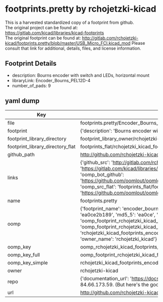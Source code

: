 # footprints.pretty by rchojetzki-kicad  
This is a harvested standardized copy of a footprint from github.  
The original project can be found at:  
https://gitlab.com/kicad/libraries/kicad-footprints  
The original footprint can be found at:
http://gitlab.com/rchojetzki-kicad/footprints.pretty/blob/master/USB_Micro_FCI.kicad_mod
Please consult that link for additional, details, files, and license information.  
## Footprint Details
* description: Bourns encoder with switch and LEDs, horizontal mount  
* libraryLink: Encoder_Bourns_PEL12D-4  
* number_of_pads: 9  
## yaml dump  
| Key | Value |  
| --- | --- |  
| file | footprints.pretty/Encoder_Bourns_PEL12D-4.kicad_mod |  
| footprint | {'description': 'Bourns encoder with switch and LEDs, horizontal mount', 'libraryLink': 'Encoder_Bourns_PEL12D-4', 'number_of_pads': 9} |  
| footprint_library_directory | footprint_library_owner/rchojetzki-kicad_footprints.pretty |  
| footprint_library_directory_flat | footprints_flat/rchojetzki_kicad_footprints_encoder_bourns_pel12d_4/working |  
| github_path | http://github.com/rchojetzki-kicad/footprints.pretty/blob/master/Encoder_Bourns_PEL12D-4.kicad_mod |  
| links | {'github_src': 'http://gitlab.com/rchojetzki-kicad/footprints.pretty/blob/master/USB_Micro_FCI.kicad_mod', 'github_src_repo': 'https://gitlab.com/kicad/libraries/kicad-footprints', 'oomp_bot': 'footprints/rchojetzki_kicad_footprints_encoder_bourns_pel12d_4/working', 'oomp_bot_github': 'https://github.com/oomlout/oomlout_oomp_footprint_bot/tree/main/footprints/rchojetzki_kicad_footprints_encoder_bourns_pel12d_4/working', 'oomp_src_flat': 'footprints_flat/footprints_flat/rchojetzki_kicad_footprints_encoder_bourns_pel12d_4/working', 'oomp_src_flat_github': 'https://github.com/oomlout/oomlout_oomp_footprint_src/tree/main/footprints_flat/rchojetzki_kicad_footprints_encoder_bourns_pel12d_4/working'} |  
| name | footprints.pretty |  
| oomp | {'footprint_name': 'encoder_bourns_pel12d_4', 'library_name': 'footprints', 'md5': 'ea0ce2b189c24385f8c0e359c3c091b5', 'md5_10': 'ea0ce2b189', 'md5_5': 'ea0ce', 'md5_6': 'ea0ce2', 'oomp_key': 'oomp_rchojetzki_kicad_footprints_encoder_bourns_pel12d_4', 'oomp_key_extra': 'oomp_footprint_rchojetzki_kicad_footprints_encoder_bourns_pel12d_4', 'oomp_key_full': 'oomp_footprint_rchojetzki_kicad_footprints_encoder_bourns_pel12d_4_ea0ce2', 'oomp_key_simple': 'rchojetzki_kicad_footprints_encoder_bourns_pel12d_4', 'original_filename': 'footprints.pretty/Encoder_Bourns_PEL12D-4.kicad_mod', 'owner_name': 'rchojetzki_kicad'} |  
| oomp_key | oomp_rchojetzki_kicad_footprints_encoder_bourns_pel12d_4 |  
| oomp_key_full | oomp_footprint_rchojetzki_kicad_footprints_encoder_bourns_pel12d_4 |  
| oomp_key_simple | rchojetzki_kicad_footprints_encoder_bourns_pel12d_4 |  
| owner | rchojetzki-kicad |  
| repo | {'documentation_url': 'https://docs.github.com/rest/overview/resources-in-the-rest-api#rate-limiting', 'message': "API rate limit exceeded for 84.66.173.59. (But here's the good news: Authenticated requests get a higher rate limit. Check out the documentation for more details.)"} |  
| url | http://github.com/rchojetzki-kicad/footprints.pretty |  

